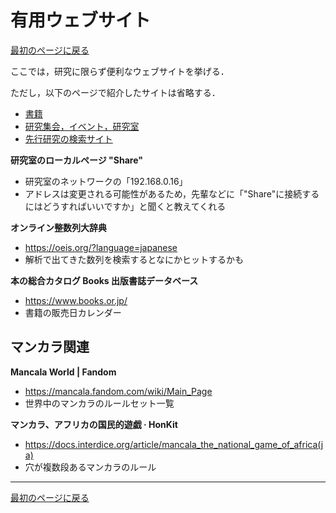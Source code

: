 # 有用ウェブサイト

<a href="../readme.md?id=website">最初のページに戻る</a>

ここでは，研究に限らず便利なウェブサイトを挙げる．

ただし，以下のページで紹介したサイトは省略する．

- [書籍](./book.md)
- [研究集会，イベント，研究室](./event.md)
- [先行研究の検索サイト](./survey.md)


**研究室のローカルページ "Share"**
- 研究室のネットワークの「192.168.0.16」
- アドレスは変更される可能性があるため，先輩などに「"Share"に接続するにはどうすればいいですか」と聞くと教えてくれる

**オンライン整数列大辞典**
- https://oeis.org/?language=japanese
- 解析で出てきた数列を検索するとなにかヒットするかも

**本の総合カタログ Books 出版書誌データベース**
- https://www.books.or.jp/
- 書籍の販売日カレンダー

## マンカラ関連

**Mancala World | Fandom**
- https://mancala.fandom.com/wiki/Main_Page
- 世界中のマンカラのルールセット一覧

**マンカラ、アフリカの国民的遊戯 · HonKit**
- https://docs.interdice.org/article/mancala_the_national_game_of_africa(ja)
- 穴が複数段あるマンカラのルール

---

<a href="../readme.md?id=website">最初のページに戻る</a>


